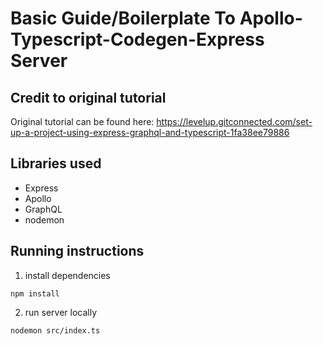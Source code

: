 # Basic Guide/Boilerplate To Apollo-Typescript-Codegen-Express Server

## Credit to original tutorial
Original tutorial can be found here: https://levelup.gitconnected.com/set-up-a-project-using-express-graphql-and-typescript-1fa38ee79886

## Libraries used
- Express
- Apollo
- GraphQL
- nodemon

## Running instructions
1) install dependencies
```
npm install
```
2) run server locally
```
nodemon src/index.ts
```